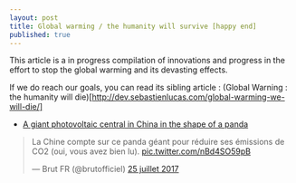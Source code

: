 ```yaml
---
layout: post
title: Global warming / the humanity will survive [happy end]
published: true
---
```


This article is a in progress compilation of innovations and progress in the effort to stop the global warming and its devasting effects. 

If we do reach our goals, you can read its sibling article : (Global Warning : the humanity will die)[http://dev.sebastienlucas.com/global-warming-we-will-die/]

* [A giant photovoltaic central in China in the shape of a panda](https://twitter.com/brutofficiel/status/889840668389986305)

<blockquote class="twitter-tweet" data-lang="fr"><p lang="fr" dir="ltr">La Chine compte sur ce panda géant pour réduire ses émissions de CO2 (oui, vous avez bien lu). <a href="https://t.co/nBd4SO59pB">pic.twitter.com/nBd4SO59pB</a></p>&mdash; Brut FR (@brutofficiel) <a href="https://twitter.com/brutofficiel/status/889840668389986305">25 juillet 2017</a></blockquote>
<script async src="//platform.twitter.com/widgets.js" charset="utf-8"></script>